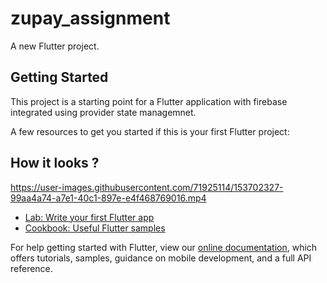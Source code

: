 # zupay_assignment

A new Flutter project.

## Getting Started

This project is a starting point for a Flutter application with firebase integrated using provider state managemnet.

A few resources to get you started if this is your first Flutter project:


## How it looks ?



https://user-images.githubusercontent.com/71925114/153702327-99aa4a74-a7e1-40c1-897e-e4f468769016.mp4




- [Lab: Write your first Flutter app](https://flutter.dev/docs/get-started/codelab)
- [Cookbook: Useful Flutter samples](https://flutter.dev/docs/cookbook)

For help getting started with Flutter, view our
[online documentation](https://flutter.dev/docs), which offers tutorials,
samples, guidance on mobile development, and a full API reference.
